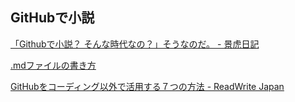 ## GitHubで小説
[「Githubで小説？ そんな時代なの？」そうなのだ。 - 景虎日記](http://www.10kgtr.net/entry/2015/09/05/%E3%80%8CGithub%E3%81%A7%E5%90%8C%E4%BA%BA%E5%B0%8F%E8%AA%AC%EF%BC%9F_%E3%81%9D%E3%82%93%E3%81%AA%E6%99%82%E4%BB%A3%E3%81%AA%E3%81%AE%EF%BC%9F%E3%80%8D%E3%81%9D%E3%81%86%E3%81%AA%E3%81%AE%E3%81%A0%E3%80%82)
  
[.mdファイルの書き方](https://github.com/ncxx-sl-lab/members/wiki/.md%E3%83%95%E3%82%A1%E3%82%A4%E3%83%AB%E3%81%AE%E6%9B%B8%E3%81%8D%E6%96%B9)
  
[GitHubをコーディング以外で活用する７つの方法 - ReadWrite Japan](http://readwrite.jp/news/3859/)

